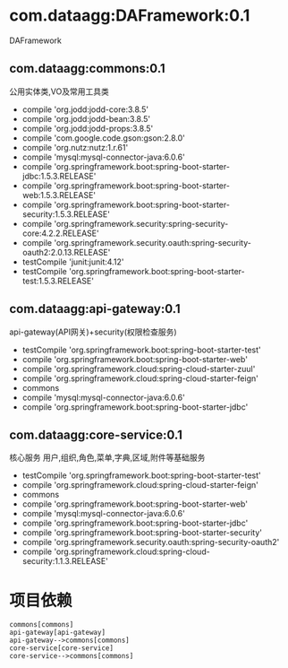 # com.dataagg:DAFramework:0.1
DAFramework

## com.dataagg:commons:0.1
公用实体类,VO及常用工具类

+ compile 'org.jodd:jodd-core:3.8.5'
+ compile 'org.jodd:jodd-bean:3.8.5'
+ compile 'org.jodd:jodd-props:3.8.5'
+ compile 'com.google.code.gson:gson:2.8.0'
+ compile 'org.nutz:nutz:1.r.61'
+ compile 'mysql:mysql-connector-java:6.0.6'
+ compile 'org.springframework.boot:spring-boot-starter-jdbc:1.5.3.RELEASE'
+ compile 'org.springframework.boot:spring-boot-starter-web:1.5.3.RELEASE'
+ compile 'org.springframework.boot:spring-boot-starter-security:1.5.3.RELEASE'
+ compile 'org.springframework.security:spring-security-core:4.2.2.RELEASE'
+ compile 'org.springframework.security.oauth:spring-security-oauth2:2.0.13.RELEASE'
+ testCompile 'junit:junit:4.12'
+ testCompile 'org.springframework.boot:spring-boot-starter-test:1.5.3.RELEASE'

## com.dataagg:api-gateway:0.1
api-gateway(API网关)+security(权限检查服务)

+ testCompile 'org.springframework.boot:spring-boot-starter-test'
+ compile 'org.springframework.boot:spring-boot-starter-web'
+ compile 'org.springframework.cloud:spring-cloud-starter-zuul'
+ compile 'org.springframework.cloud:spring-cloud-starter-feign'
+ commons
+ compile 'mysql:mysql-connector-java:6.0.6'
+ compile 'org.springframework.boot:spring-boot-starter-jdbc'

## com.dataagg:core-service:0.1
核心服务 用户,组织,角色,菜单,字典,区域,附件等基础服务

+ testCompile 'org.springframework.boot:spring-boot-starter-test'
+ compile 'org.springframework.cloud:spring-cloud-starter-feign'
+ commons
+ compile 'org.springframework.boot:spring-boot-starter-web'
+ compile 'mysql:mysql-connector-java:6.0.6'
+ compile 'org.springframework.boot:spring-boot-starter-jdbc'
+ compile 'org.springframework.boot:spring-boot-starter-security'
+ compile 'org.springframework.security.oauth:spring-security-oauth2'
+ compile 'org.springframework.cloud:spring-cloud-security:1.1.3.RELEASE'

# 项目依赖
```graphLR
commons[commons]
api-gateway[api-gateway]
api-gateway-->commons[commons]
core-service[core-service]
core-service-->commons[commons]
```
